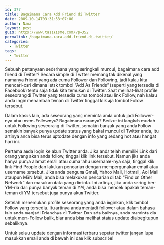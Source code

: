 ```yaml
---
id: 377
title: Bagaimana Cara Add Friend di Twitter
date: 2009-10-14T03:31:53+07:00
author: Nana
layout: post
guid: https://www.tasikisme.com/?p=352
permalink: /bagaimana-cara-add-friend-di-twitter/
categories:
  - Twitter
tags:
  - Twitter
---
```

Sebuah pertanyaan sederhana yang seringkali muncul, bagaimana cara add friend di Twitter? Secara simple di Twitter memang tak dikenal yang namanya Friend yang ada cuma Follower dan Following, jadi kalau kita mencari-cari dimana letak tombol “Add As Friends” (seperti yang tersedia di Facebook) tentu saja tidak kita temukan di Twitter. Saat melihat-lihat profile seseorang di Twitter yang tersedia cuma tombol atau link Follow, nah kalau anda ingin menambah teman di Twitter tinggal klik aja tombol Follow tersebut.

Dalam kasus lain, ada seseorang yang meminta anda untuk jadi Follower-nya atau mem-Follownya? Bagaimana caranya? Berikut ini langkah mudah untuk Following seseorang di Twitter, semakin banyak yang anda Follow semakin banyak punya update status yang bakal muncul di Twitter anda, itu artinya anda bisa terus uptodate dengan info yang sedang hot atau hangat hari ini.

Pertama anda login ke akun Twitter anda. Jika anda telah memiliki Link dari orang yang akan anda follow, tinggal klik link tersebut. Namun jika anda hanya punya alamat email atau cuma tahu username-nya saja, tinggal klik link Find People dan lakukan pencarian dengan mempergunakan email atau username tersebut. Jika anda penguna Gmail, Yahoo Mail, Hotmail, Aol Mail ataupun MSN Mail, anda bisa melakukan pencarian di tab “Find on Other Network” dan masukan data yang diminta. Ini artinya, jika anda sering ber-YM-ria dan punya banyak teman di YM, anda bisa mencek apakah teman-teman di YM tersebut juga punya akun Twitter.

Setelah menemukan profile seseorang yang anda inginkan, klik tombol Follow yang tersedia. Itu artinya anda menjadi follower atau dalam bahasa lain anda menjadi Friendnya di Twitter. Dan ada baiknya, anda meminta dia untuk mem-Follow balik, biar anda bisa melihat status update dia begitupun sebaliknya.

Untuk selalu update dengan informasi terbaru seputar twitter jangan lupa masukkan email anda di bawah ini dan klik subscribe!
